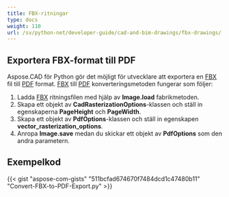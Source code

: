 ```yaml
---
title: FBX-ritningar
type: docs
weight: 110
url: /sv/python-net/developer-guide/cad-and-bim-drawings/fbx-drawings/
---
```


## **Exportera FBX-format till PDF**

Aspose.CAD för Python gör det möjligt för utvecklare att exportera en [FBX](https://docs.fileformat.com/3d/fbx/) fil till [PDF](https://docs.fileformat.com/pdf/) format. [FBX](https://docs.fileformat.com/3d/fbx/) till [PDF](https://docs.fileformat.com/pdf/) konverteringsmetoden fungerar som följer:

1. Ladda [FBX](https://docs.fileformat.com/3d/fbx/) ritningsfilen med hjälp av **Image.load** fabrikmetoden.
1. Skapa ett objekt av **CadRasterizationOptions**-klassen och ställ in egenskaperna **PageHeight** och **PageWidth**.
1. Skapa ett objekt av **PdfOptions**-klassen och ställ in egenskapen **vector_rasterization_options**.
1. Anropa **Image.save** medan du skickar ett objekt av **PdfOptions** som den andra parametern.

## Exempelkod

{{< gist "aspose-com-gists" "511bcfad674670f7484dcd1c47480b11" "Convert-FBX-to-PDF-Export.py" >}}
